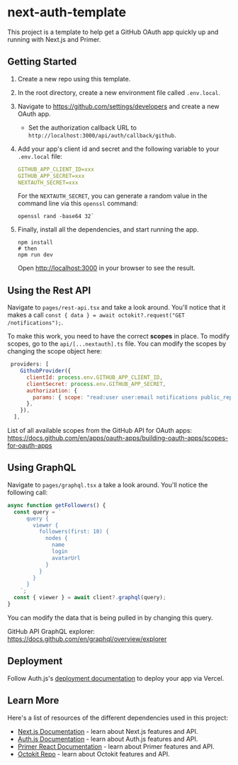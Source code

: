 # next-auth-template

This project is a template to help get a GitHub OAuth app quickly up and running with Next.js and Primer.

## Getting Started

1. Create a new repo using this template.
1. In the root directory, create a new environment file called `.env.local`.
1. Navigate to https://github.com/settings/developers and create a new OAuth app.
    - Set the authorization callback URL to `http://localhost:3000/api/auth/callback/github`.
1. Add your app's client id and secret and the following variable to your `.env.local` file:
    
    ```yaml
    GITHUB_APP_CLIENT_ID=xxx
    GITHUB_APP_SECRET=xxx
    NEXTAUTH_SECRET=xxx
    ```
    
    For the `NEXTAUTH_SECRET`, you can generate a random value in the command line via this `openssl` command:

    ```shell
    openssl rand -base64 32`
    ```

1. Finally, install all the dependencies, and start running the app.

    ```shell
    npm install
    # then
    npm run dev
    ```
    
    Open [http://localhost:3000](http://localhost:3000) in your browser to see the result.

## Using the Rest API

Navigate to `pages/rest-api.tsx` and take a look around. You'll notice that it makes a call `const { data } = await octokit?.request("GET /notifications");`.

To make this work, you need to have the correct **scopes** in place. To modify scopes, go to the `api/[...nextauth].ts` file. You can modify the scopes by changing the scope object here:

```jsx
 providers: [
    GithubProvider({
      clientId: process.env.GITHUB_APP_CLIENT_ID,
      clientSecret: process.env.GITHUB_APP_SECRET,
      authorization: {
        params: { scope: "read:user user:email notifications public_repo" },
      },
    }),
  ],
```

List of all available scopes from the GitHub API for OAuth apps:
https://docs.github.com/en/apps/oauth-apps/building-oauth-apps/scopes-for-oauth-apps

## Using GraphQL

Navigate to `pages/graphql.tsx` a take a look around. You'll notice the following call:

```jsx
async function getFollowers() {
  const query = `
      query {
        viewer {
          followers(first: 10) {
            nodes {
              name
              login
              avatarUrl
            }
          }
        }
      }
    `;
  const { viewer } = await client?.graphql(query);
}
```

You can modify the data that is being pulled in by changing this query.

GitHub API GraphQL explorer:
https://docs.github.com/en/graphql/overview/explorer

## Deployment

Follow Auth.js's [deployment documentation](https://authjs.dev/guides/basics/deployment) to deploy your app via Vercel.

## Learn More

Here's a list of resources of the different dependencies used in this project:

- [Next.js Documentation](https://nextjs.org/docs) - learn about Next.js features and API.
- [Auth.js Documentation](https://authjs.dev/getting-started/oauth-tutorial) - learn about Auth.js features and API.
- [Primer React Documentation](https://primer.style/design/guides/development/react) - learn about Primer features and API.
- [Octokit Repo](https://github.com/octokit/octokit.js) - learn about Octokit features and API.
